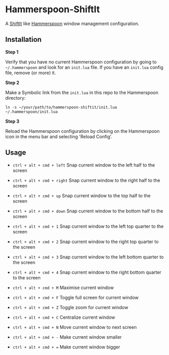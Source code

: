 # Hammerspoon-ShiftIt

A [ShiftIt](https://github.com/fikovnik/ShiftIt) like [Hammerspoon](http://www.hammerspoon.org) window management configuration.

## Installation

**Step 1**

Verify that you have no current Hammerspoon configuration by going to `~/.hammerspoon` and look for an `init.lua` file. 
If you have an `init.lua` config file, remove (or more) it.

**Step 2**

Make a Symbolic link from the `init.lua` in this repo to the Hammerspoon directory:

```
ln -s ~/your/path/to/hammerspoon-shiftit/init.lua ~/.hammerspoon/init.lua
```

**Step 3**

Reload the Hammerspoon configuration by clicking on the Hammerspoon icon in the menu bar and selecting 'Reload Config'.

## Usage

- `ctrl + alt + cmd + left` Snap current window to the left half to the screen
- `ctrl + alt + cmd + right` Snap current window to the right half to the screen
- `ctrl + alt + cmd + up` Snap current window to the top half to the screen
- `ctrl + alt + cmd + down` Snap current window to the bottom half to the screen


- `ctrl + alt + cmd + 1` Snap current window to the left top quarter to the screen
- `ctrl + alt + cmd + 2` Snap current window to the right top quarter to the screen
- `ctrl + alt + cmd + 3` Snap current window to the left bottom quarter to the screen
- `ctrl + alt + cmd + 4` Snap current window to the right bottom quarter to the screen


- `ctrl + alt + cmd + M` Maximise current window
- `ctrl + alt + cmd + F` Toggle full screen for current window
- `ctrl + alt + cmd + Z` Toggle zoom for current window
- `ctrl + alt + cmd + C` Centralize current window
- `ctrl + alt + cmd + N` Move current window to next screen


- `ctrl + alt + cmd + -` Make current window smaller
- `ctrl + alt + cmd + =` Make current window bigger
